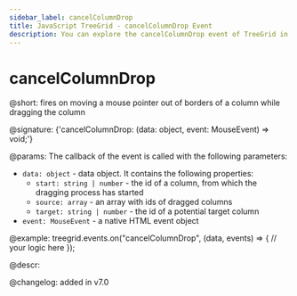 ```yaml
---
sidebar_label: cancelColumnDrop
title: JavaScript TreeGrid - cancelColumnDrop Event 
description: You can explore the cancelColumnDrop event of TreeGrid in the documentation of the DHTMLX JavaScript UI library. Browse developer guides and API reference, try out code examples and live demos, and download a free 30-day evaluation version of DHTMLX Suite.
---
```


# cancelColumnDrop

@short: fires on moving a mouse pointer out of borders of a column while dragging the column

@signature: {'cancelColumnDrop: (data: object, event: MouseEvent) => void;'}

@params:
The callback of the event is called with the following parameters:

- `data: object` - data object. It contains the following properties:
    - `start: string | number` - the id of a column, from which the dragging process has started
    - `source: array` - an array with ids of dragged columns
    - `target: string | number` - the id of a potential target column
- `event: MouseEvent` - a native HTML event object

@example:
treegrid.events.on("cancelColumnDrop", (data, events) => {
  // your logic here
});

@descr:

@changelog: added in v7.0

[comment]: # (@relatedapi: treegrid/api/treegrid_dragitem_config.md treegrid/api/treegrid_aftercolumndrag_event.md treegrid/api/treegrid_aftercolumndrop_event.md treegrid/api/treegrid_beforecolumndrag_event.md treegrid/api/treegrid_beforecolumndrop_event.md treegrid/api/treegrid_cancolumndrop_event.md treegrid/api/treegrid_dragcolumnin_event.md treegrid/api/treegrid_dragcolumnout_event.md treegrid/api/treegrid_dragcolumnstart_event.md)

[comment]: # (@related: treegrid/configuration.md#drag-n-drop-inside-the-grid)
